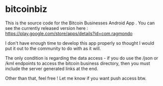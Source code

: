 bitcoinbiz
==========


This is the source code for the Bitcoin Businesses Android App . You can see the currently released version here : https://play.google.com/store/apps/details?id=com.ragmondo

I don't have enough time to develop this app properly so thought I would put it out to the community to do with as it will. 

The only condition is regarding the data access - if you do use the /json or /kml endpoints to access the bitcoin business directory, then you must include the server generated links at the end.

Other than that, feel free ! Let me know if you want push access btw.
